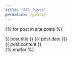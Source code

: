 ```yaml
---
title: "All Posts"
permalink: /posts/
---
```


{% for post in site.posts %}
<div class='post'>
	<div class='metadata'>{{ post.title }} ({{ post.date }})</div>
	{{ post.content }}
</div>
{% endfor %}

